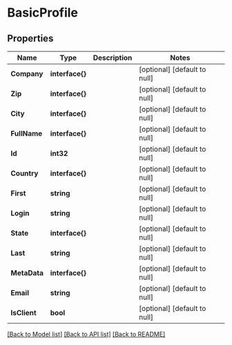 # BasicProfile

## Properties
Name | Type | Description | Notes
------------ | ------------- | ------------- | -------------
**Company** | **interface{}** |  | [optional] [default to null]
**Zip** | **interface{}** |  | [optional] [default to null]
**City** | **interface{}** |  | [optional] [default to null]
**FullName** | **interface{}** |  | [optional] [default to null]
**Id** | **int32** |  | [optional] [default to null]
**Country** | **interface{}** |  | [optional] [default to null]
**First** | **string** |  | [optional] [default to null]
**Login** | **string** |  | [optional] [default to null]
**State** | **interface{}** |  | [optional] [default to null]
**Last** | **string** |  | [optional] [default to null]
**MetaData** | **interface{}** |  | [optional] [default to null]
**Email** | **string** |  | [optional] [default to null]
**IsClient** | **bool** |  | [optional] [default to null]

[[Back to Model list]](../README.md#documentation-for-models) [[Back to API list]](../README.md#documentation-for-api-endpoints) [[Back to README]](../README.md)


